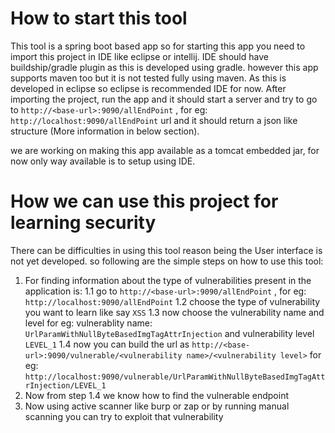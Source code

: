 # How to start this tool #
This tool is a spring boot based app so for starting this app you need to import this project in IDE like eclipse or intellij. IDE should have buildship/gradle plugin as this is developed using gradle. however this app supports maven too but it is not tested fully using maven. As this is developed in eclipse so eclipse is recommended IDE for now.
After importing the project, run the app and it should start a server and try to go to `http://<base-url>:9090/allEndPoint` , for eg: `http://localhost:9090/allEndPoint` url and it should return a json like structure (More information in below section).

we are working on making this app available as a tomcat embedded jar, for now only way available is to setup using IDE.

# How we can use this project for learning security #
There can be difficulties in using this tool reason being the User interface is not yet developed.
so following are the simple steps on how to use this tool:
1. For finding information about the type of vulnerabilities present in the application is:
  1.1 go to `http://<base-url>:9090/allEndPoint` , for eg: `http://localhost:9090/allEndPoint`
  1.2 choose the type of vulnerability you want to learn like say `XSS`
  1.3 now choose the vulnerability name and level for eg: vulnerablity name: `UrlParamWithNullByteBasedImgTagAttrInjection` and 
  vulnerability level `LEVEL_1`
  1.4 now you can build the url as `http://<base-url>:9090/vulnerable/<vulnerability name>/<vulnerability level>` for eg:
  `http://localhost:9090/vulnerable/UrlParamWithNullByteBasedImgTagAttrInjection/LEVEL_1`
2. Now from step 1.4 we know how to find the vulnerable endpoint 
3. Now using active scanner like burp or zap or by running manual scanning you can try to exploit that vulnerability
